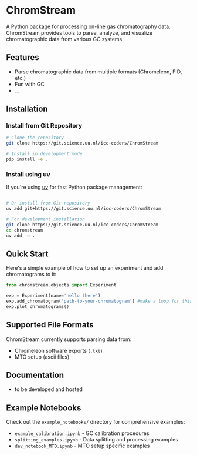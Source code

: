 # ChromStream

A Python package for processing on-line gas chromatography data. ChromStream provides tools to parse, analyze, and visualize chromatographic data from various GC systems.

## Features

- Parse chromatographic data from multiple formats (Chromeleon, FID, etc.)
- Fun with GC
- ...
## Installation


### Install from Git Repository

```bash
# Clone the repository
git clone https://git.science.uu.nl/icc-coders/ChromStream

# Install in development mode
pip install -e .
```

### Install using uv

If you're using [uv](https://github.com/astral-sh/uv) for fast Python package management:

```bash

# Or install from Git repository
uv add git+https://git.science.uu.nl/icc-coders/ChromStream

# For development installation
git clone https://git.science.uu.nl/icc-coders/ChromStream
cd chromstream
uv add -e .
```

## Quick Start

Here's a simple example of how to set up an experiment and add chromatograms to it:

```python
from chromstream.objects import Experiment

exp = Experiment(name='hello there')
exp.add_chromatogram('path-to-your-chromatogram') #make a loop for this
exp.plot_chromatograms()
```


## Supported File Formats

ChromStream currently supports parsing data from:

- Chromeleon software exports (`.txt`)
- MTO setup (ascii files)

## Documentation

- to be developed and hosted

## Example Notebooks

Check out the `example_notebooks/` directory for comprehensive examples:

- `example_calibration.ipynb` - GC calibration procedures
- `splitting_examples.ipynb` - Data splitting and processing examples
- `dev_notebook_MTO.ipynb` - MTO setup specific examples

